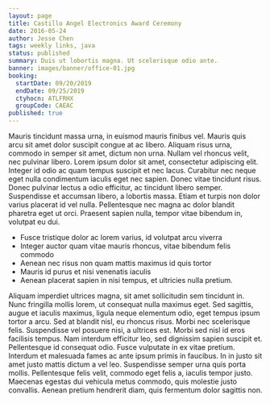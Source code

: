```yaml
---
layout: page
title: Castillo Angel Electronics Award Ceremony
date: 2016-05-24
author: Jesse Chen
tags: weekly links, java
status: published
summary: Duis ut lobortis magna. Ut scelerisque odio ante.
banner: images/banner/office-01.jpg
booking:
  startDate: 09/20/2019
  endDate: 09/25/2019
  ctyhocn: ATLFRHX
  groupCode: CAEAC
published: true
---
```

Mauris tincidunt massa urna, in euismod mauris finibus vel. Mauris quis arcu sit amet dolor suscipit congue at ac libero. Aliquam risus urna, commodo in semper sit amet, dictum non urna. Nullam vel rhoncus velit, nec pulvinar libero. Lorem ipsum dolor sit amet, consectetur adipiscing elit. Integer id odio ac quam tempus suscipit et nec lacus. Curabitur nec neque eget nulla condimentum iaculis eget nec sapien. Donec vitae tincidunt risus. Donec pulvinar lectus a odio efficitur, ac tincidunt libero semper. Suspendisse et accumsan libero, a lobortis massa. Etiam et turpis non dolor varius placerat id vel nulla. Pellentesque nec magna ac dolor blandit pharetra eget ut orci. Praesent sapien nulla, tempor vitae bibendum in, volutpat eu dui.

* Fusce tristique dolor ac lorem varius, id volutpat arcu viverra
* Integer auctor quam vitae mauris rhoncus, vitae bibendum felis commodo
* Aenean nec risus non quam mattis maximus id quis tortor
* Mauris id purus et nisi venenatis iaculis
* Aenean placerat sapien in nisi tempus, et ultricies nulla pretium.

Aliquam imperdiet ultrices magna, sit amet sollicitudin sem tincidunt in. Nunc fringilla mollis lorem, ut consequat nulla maximus eget. Sed sagittis, augue et iaculis maximus, ligula neque elementum odio, eget tempus ipsum tortor a arcu. Sed at blandit nisl, eu rhoncus risus. Morbi nec scelerisque felis. Suspendisse vel posuere nisi, a ultrices est. Morbi sed nisl id eros facilisis tempus. Nam interdum efficitur leo, sed dignissim sapien suscipit et.
Pellentesque id consequat odio. Fusce vulputate in ex vitae pretium. Interdum et malesuada fames ac ante ipsum primis in faucibus. In in justo sit amet justo mattis dictum a vel leo. Suspendisse semper urna quis porta mollis. Pellentesque felis velit, commodo eget felis a, iaculis tempor justo. Maecenas egestas dui vehicula metus commodo, quis molestie justo convallis. Aenean pretium hendrerit diam, quis fermentum dolor sagittis non.

